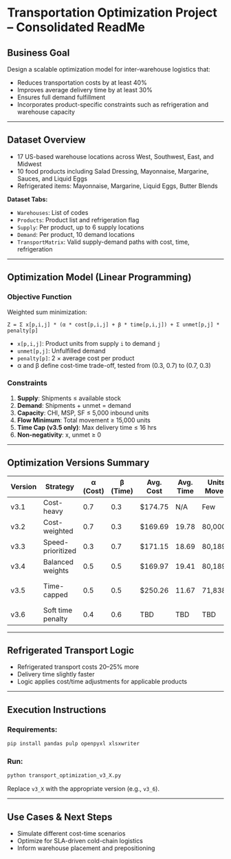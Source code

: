 #  Transportation Optimization Project – Consolidated ReadMe

## Business Goal
Design a scalable optimization model for inter-warehouse logistics that:
- Reduces transportation costs by at least 40%
- Improves average delivery time by at least 30%
- Ensures full demand fulfillment
- Incorporates product-specific constraints such as refrigeration and warehouse capacity

---

## Dataset Overview
- 17 US-based warehouse locations across West, Southwest, East, and Midwest
- 10 food products including Salad Dressing, Mayonnaise, Margarine, Sauces, and Liquid Eggs
- Refrigerated items: Mayonnaise, Margarine, Liquid Eggs, Butter Blends

**Dataset Tabs:**
- `Warehouses`: List of codes
- `Products`: Product list and refrigeration flag
- `Supply`: Per product, up to 6 supply locations
- `Demand`: Per product, 10 demand locations
- `TransportMatrix`: Valid supply-demand paths with cost, time, refrigeration

---

##  Optimization Model (Linear Programming)

### Objective Function

Weighted sum minimization:
```
Z = Σ x[p,i,j] * (α * cost[p,i,j] + β * time[p,i,j]) + Σ unmet[p,j] * penalty[p]
```
- `x[p,i,j]`: Product units from supply `i` to demand `j`
- `unmet[p,j]`: Unfulfilled demand
- `penalty[p]`: 2 × average cost per product
- α and β define cost-time trade-off, tested from (0.3, 0.7) to (0.7, 0.3)

### Constraints
1. **Supply**: Shipments ≤ available stock
2. **Demand**: Shipments + unmet = demand
3. **Capacity**: CHI, MSP, SF ≤ 5,000 inbound units
4. **Flow Minimum**: Total movement ≥ 15,000 units
5. **Time Cap (v3.5 only)**: Max delivery time ≤ 16 hrs
6. **Non-negativity**: x, unmet ≥ 0

---

##  Optimization Versions Summary

| Version | Strategy        | α (Cost) | β (Time) | Avg. Cost | Avg. Time | Units Moved | Demand Met | Notes |
|---------|------------------|----------|----------|-----------|-----------|-------------|-------------|-------|
| v3.1    | Cost-heavy        | 0.7      | 0.3      | $174.75   | N/A       | Few         | ❌          | Sparse |
| v3.2    | Cost-weighted     | 0.7      | 0.3      | $169.69   | 19.78     | 80,000+     | ✅          | Strong savings |
| v3.3    | Speed-prioritized | 0.3      | 0.7      | $171.15   | 18.69     | 80,189      | ✅          | Better time |
| v3.4    | Balanced weights  | 0.5      | 0.5      | $169.97   | 19.41     | 80,189      | ✅          | Cost-effective |
| v3.5    | Time-capped       | 0.5      | 0.5      | $250.26   | 11.67     | 71,838      | ❌          | Great time, high cost |
| v3.6    | Soft time penalty | 0.4      | 0.6      | TBD       | TBD       | TBD         | TBD         | Balanced |

---

## Refrigerated Transport Logic
- Refrigerated transport costs 20–25% more
- Delivery time slightly faster
- Logic applies cost/time adjustments for applicable products

---

##  Execution Instructions

### Requirements:
```bash
pip install pandas pulp openpyxl xlsxwriter
```

### Run:
```bash
python transport_optimization_v3_X.py
```

Replace `v3_X` with the appropriate version (e.g., `v3_6`).

---

##  Use Cases & Next Steps
- Simulate different cost-time scenarios
- Optimize for SLA-driven cold-chain logistics
- Inform warehouse placement and prepositioning
